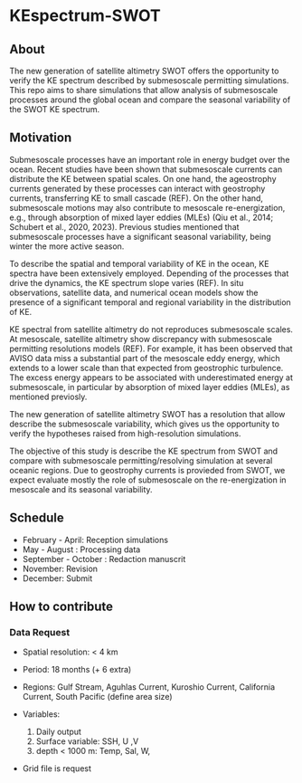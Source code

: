 # KEspectrum-SWOT
## About 
The new generation of satellite altimetry SWOT offers the opportunity to verify the KE spectrum described by submesoscale permitting simulations. This repo aims to share simulations that allow analysis of submesoscale processes around the global ocean and compare the seasonal variability of the SWOT KE spectrum. 

## Motivation
Submesoscale processes have an important role in  energy budget over the ocean. Recent studies have been shown that submesoscale currents can distribute the KE between spatial scales. On one hand, the ageostrophy currents generated by these processes can interact with geostrophy currents, transferring KE to small cascade (REF). On the other hand, submesoscale motions may also contribute to mesoscale re-energization, e.g., through absorption of mixed layer eddies (MLEs) (Qiu et al., 2014; Schubert et al., 2020, 2023).  Previous studies mentioned that submesoscale processes have a significant seasonal variability, being winter the more active season.

To describe the spatial and temporal variability of KE in the ocean, KE spectra have been extensively employed.  Depending of the processes that drive the dynamics, the KE spectrum slope varies (REF). In situ observations, satellite data, and numerical ocean models show the presence of a significant temporal and regional variability in the distribution of KE. 

KE spectral from satellite altimetry do not  reproduces submesoscale scales. At mesoscale, satellite altimetry show discrepancy with submesoscale permitting resolutions models (REF). For example, it has been observed that AVISO data miss a substantial part of the mesoscale eddy energy, which extends to a lower scale than that expected from geostrophic turbulence. The excess energy appears to be associated with underestimated energy at submesoscale, in particular by absorption of mixed layer eddies (MLEs), as mentioned previosly.

The new generation of satellite altimetry SWOT has a resolution that allow describe the submesoscale variability, which gives us the opportunity to verify the hypotheses raised from high-resolution simulations.

The objective of this study is describe the KE spectrum from SWOT and compare with submesoscale permitting/resolving simulation at several oceanic regions. Due to geostrophy currents is provieded from SWOT, we expect evaluate mostly the role of submesoscale on the re-energization in mesoscale and its seasonal variability.

## Schedule
* February - April: Reception simulations
* May - August : Processing data
* September - October : Redaction manuscrit
* November: Revision
* December: Submit
  
## How to contribute
### Data Request
* Spatial resolution: < 4 km
* Period: 18 months (+ 6 extra)
* Regions: Gulf Stream, Aguhlas Current, Kuroshio Current, California Current, South Pacific (define area size)
* Variables:
  1) Daily output
  2) Surface variable: SSH, U ,V  
  3) depth < 1000 m: Temp, Sal, W,

* Grid file is request
